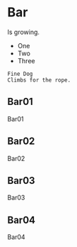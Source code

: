 # Bar

Is growing.

- One
- Two
- Three

```nohighlighting
Fine Dog
Climbs for the rope.
```

## Bar01

Bar01

## Bar02

Bar02


## Bar03

Bar03

## Bar04

Bar04